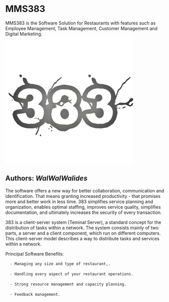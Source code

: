 # MMS383
MMS383 is the Software Solution for Restaurants with features such as Employee Management, Task Management, Customer Management and Digital Marketing.
![](383.png)


**Authors:**  *WalWalWalides*
------

The software offers a new way for better collaboration, communication and identification. That means granting increased productivity - that promises more and better work in less time.
383 simplifies service planning and organization, enables optimal staffing, improves service quality, simplifies documentation, and ultimately increases the security of every transaction.

383 is a client-server system (Teminal Server), a standard concept for the distribution of tasks within a network.
The system consists mainly of two parts, a server and a client component, which run on different computers.
This client-server model describes a way to distribute tasks and services within a network.


Principal Software Benefits:

      - Managing any size and type of restaurant,.

      - Handling every aspect of your restaurant operations.

      - Strong resource management and capacity planning.

      - Feedback management.


    


